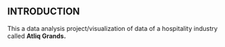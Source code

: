## INTRODUCTION

This a data analysis project/visualization of data of a hospitality industry called **Atliq Grands.**
